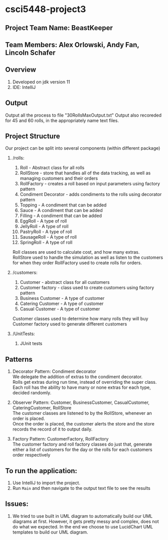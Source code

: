 # csci5448-project3
## Project Team Name: BeastKeeper
## Team Members: Alex Orlowski, Andy Fan, Lincoln Schafer
## Overview
1. Developed on jdk version 11
2. IDE: IntelliJ

## Output
Output all the process to file "30RollsMaxOutput.txt"
Output also recoreded for 45 and 60 rolls, in the appropriately name text files.

## Project Structure
Our project can be split into several components (within different package)
1. /rolls:
    1. Roll - Abstract class for all rolls
    2. RollStore - store that handles all of the data tracking, as well as managing customers and their orders
    3. RollFactory - creates a roll based on input parameters using factory pattern
    4. Condiment Decorator - adds condiments to the rolls using decorator pattern
    5. Topping - A condiment that can be added
    6. Sauce - A condiment that can be added
    7. Filling - A condiment that can be added
    8. EggRoll - A type of roll
    9. JellyRoll - A type of roll
    10. PastryRoll - A type of roll
    11. SausageRoll - A type of roll
    12. SpringRoll - A type of roll
    
    Roll classes are used to calculate cost, and how many extras.  
    RollStore used to handle the simulation as well as listen to the customers for when they order
    RollFactory used to create rolls for orders.

2. /customers:
    1. Customer - abstract class for all customers
    2. Customer factory - class used to create customers using factory pattern
    3. Business Customer - A type of customer
    4. Catering Customer - A type of customer
    5. Casual Customer - A type of customer

    Customer classes used to determine how many rolls they will buy
    Customer factory used to generate different customers

3. /UnitTests:
    1. JUnit tests

## Patterns
1. Decorator Pattern: Condiment decorator <br/>
    We delegate the addition of extras to the condiment decorator.  
    Rolls get extras during run time, instead of overriding the super class.
    Each roll has the ability to have many or none extras for each type, decided randomly.
    
2. Observer Pattern: Customer, BusinessCustomer, CasualCustomer, CateringCustomer, RollStore <br/>
     The customer classes are listened to by the RollStore, whenever an order is placed.  
     Once the order is placed, the customer alerts the store and the store records the record of it to output daily.

3. Factory Pattern: CustomerFactory, RollFactory <br/>
     The customer factory and roll factory classes do just that, generate either a list of customers for the day or the rolls for each customers order respectively

      

## To run the application:
1. Use IntelliJ to import the project.
2. Run `Main` and then navigate to the output text file to see the results

## Issues:
1. We tried to use built in UML diagram to automatically build our UML diagrams at first. However, it gets
pretty messy and complex, does not do what we expected. In the end we choose to use LucidChart UML templates
to build our UML diagram.
